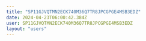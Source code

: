 ```yaml
---
title: "SP11GJVQTMN2ECK740M36Q7TR8JPCGPGE4MSB3EDZ"
date: 2024-04-23T06:00:42.384Z
user: SP11GJVQTMN2ECK740M36Q7TR8JPCGPGE4MSB3EDZ
layout: "users"
---
```

    